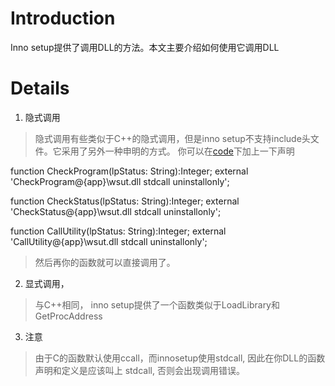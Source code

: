 # Introduction #

Inno setup提供了调用DLL的方法。本文主要介绍如何使用它调用DLL


# Details #

1. 隐式调用
> 隐式调用有些类似于C++的隐式调用，但是inno setup不支持include头文件。它采用了另外一种申明的方式。
> 你可以在[code](code.md)下加上一下声明

function CheckProgram(lpStatus: String):Integer;
external 'CheckProgram@{app}\wsut.dll stdcall uninstallonly';

function CheckStatus(lpStatus: String):Integer;
external 'CheckStatus@{app}\wsut.dll stdcall uninstallonly';

function CallUtility(lpStatus: String):Integer;
external 'CallUtility@{app}\wsut.dll stdcall uninstallonly';

> 然后再你的函数就可以直接调用了。

2. 显式调用，
> 与C++相同， inno setup提供了一个函数类似于LoadLibrary和GetProcAddress

3. 注意
> 由于C的函数默认使用ccall，而innosetup使用stdcall, 因此在你DLL的函数声明和定义是应该叫上 stdcall, 否则会出现调用错误。